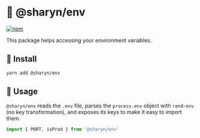 # 🌹 @sharyn/env

[![npm](https://img.shields.io/npm/v/@sharyn/env.svg)](https://www.npmjs.com/package/@sharyn/env)

This package helps accessing your environment variables.

## 🌹 Install

```bash
yarn add @sharyn/env
```

## 🌹 Usage

`@sharyn/env` reads the `.env` file, parses the `process.env` object with `rend-env` (no key transformation), and exposes its keys to make it easy to import them.

```js
import { PORT, isProd } from '@sharyn/env'
```
